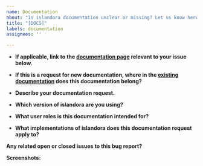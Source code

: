 ```yaml
---
name: Documentation
about: "Is islandora documentation unclear or missing? Let us know here."
title: "[DOCS]"
labels: documentation
assignees: ''

---
```

<!-- Exploring the navigation tree to the left, describe if a page for this content already exists, or if a new page needs to be made. -->

* **If applicable, link to the [documentation page](https://islandora.github.io/documentation/) relevant to your issue below.**

* **If this is a request for __new__ documentation, where in the [existing documentation](https://islandora.github.io/documentation/) does this documentation belong?**

* **Describe your documentation request.**

* **Which version of islandora are you using?**

* **What user roles is this documentation intended for?**
<!-- ex. Collections Manager, Developer, Systems Administrator, User, All -->

* **What implementations of islandora does this documentation request apply to?**

**Any related open or closed issues to this bug report?**


**Screenshots:**

<!--

No matter the issue, screenshots are always welcome.

To add a screenshot, please use one of the following formats and/or methods described here:

* https://help.github.com/en/articles/file-attachments-on-issues-and-pull-requests
    * Or you can drag and drop your file to this comment directly.
    
-->

